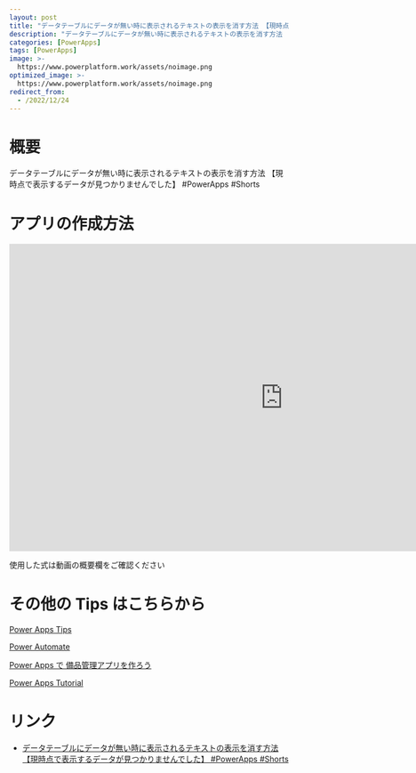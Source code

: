 ```yaml
---
layout: post
title: "データテーブルにデータが無い時に表示されるテキストの表示を消す方法 【現時点で表示するデータが見つかりませんでした】 #PowerApps #Shorts"
description: "データテーブルにデータが無い時に表示されるテキストの表示を消す方法 【現時点で表示するデータが見つかりませんでした】 #PowerApps #Shortsを動画で分かりやすく解説"
categories: [PowerApps]
tags: [PowerApps]
image: >-
  https://www.powerplatform.work/assets/noimage.png
optimized_image: >-
  https://www.powerplatform.work/assets/noimage.png
redirect_from:
  - /2022/12/24
---
```



#  概要

データテーブルにデータが無い時に表示されるテキストの表示を消す方法 【現時点で表示するデータが見つかりませんでした】 #PowerApps #Shorts


# アプリの作成方法

<iframe width="983" height="553" src="https://www.youtube.com/embed/X1MPgLoMA5c" title="YouTube video player" frameborder="0" allow="accelerometer; autoplay; clipboard-write; encrypted-media; gyroscope; picture-in-picture" allowfullscreen></iframe>


使用した式は動画の概要欄をご確認ください


# その他の Tips はこちらから

[Power Apps Tips](https://www.youtube.com/watch?v=VrAQf3JQ7yM&list=PLVhFi1fb3DqakSLVMn22DDcySXh9jtzi- )


[Power Automate](https://www.youtube.com/watch?v=-YnJYT0ASEM&list=PLVhFi1fb3Dqbzic6GieqnLFgD3aTj-eHA)


[Power Apps で 備品管理アプリを作ろう](https://www.youtube.com/playlist?list=PLVhFi1fb3DqZM3HKb8Hea6XEL96990Fyn)


[Power Apps Tutorial](https://www.youtube.com/playlist?list=PLVhFi1fb3DqalxpL974VvAJvV4iWoSbe_)


# リンク


- [データテーブルにデータが無い時に表示されるテキストの表示を消す方法 【現時点で表示するデータが見つかりませんでした】 #PowerApps #Shorts](https://www.youtube.com/watch?v=X1MPgLoMA5c)

